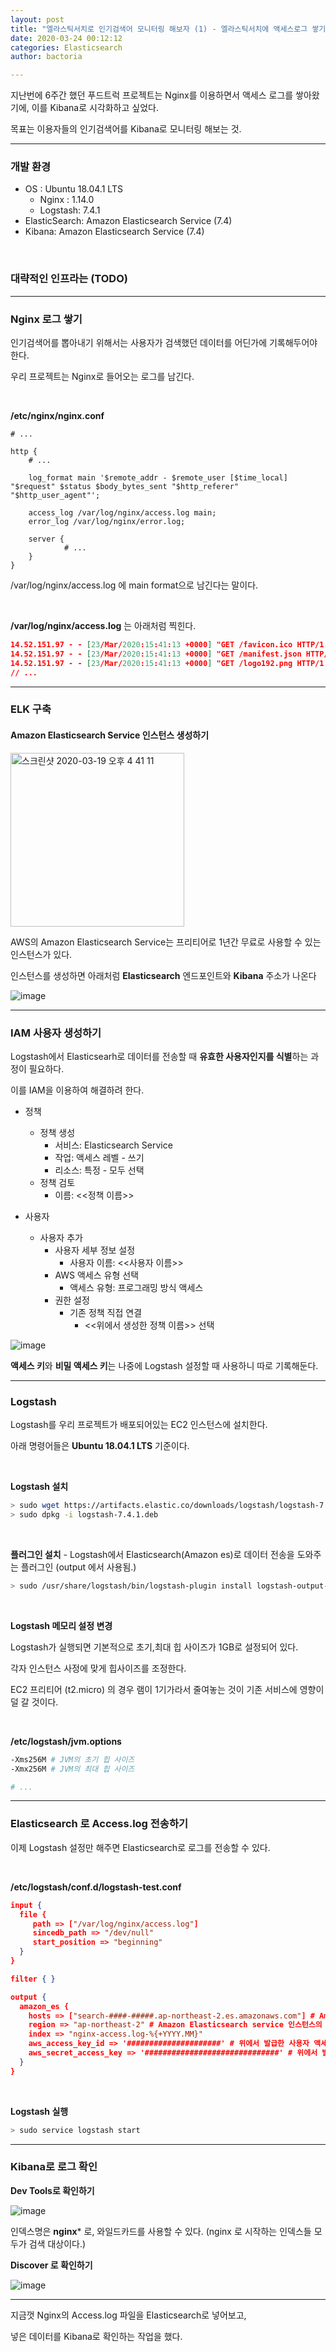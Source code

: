 ```yaml
---
layout: post
title: "엘라스틱서치로 인기검색어 모니터링 해보자 (1) - 엘라스틱서치에 액세스로그 쌓기"
date: 2020-03-24 00:12:12
categories: Elasticsearch
author: bactoria

---
```


지난번에 6주간 했던 푸드트럭 프로젝트는 Nginx를 이용하면서 액세스 로그를 쌓아왔기에, 이를 Kibana로 시각화하고 싶었다.

목표는  이용자들의 인기검색어를 Kibana로 모니터링 해보는 것.

---

### 개발 환경

- OS : Ubuntu 18.04.1 LTS
  - Nginx : 1.14.0
  - Logstash: 7.4.1
- ElasticSearch: Amazon Elasticsearch Service (7.4)
- Kibana: Amazon Elasticsearch Service (7.4)

&nbsp;

### 대략적인 인프라는 (TODO)



---



### Nginx 로그 쌓기

인기검색어를 뽑아내기 위해서는 사용자가 검색했던 데이터를 어딘가에 기록해두어야 한다.

우리 프로젝트는 Nginx로 들어오는 로그를 남긴다.

&nbsp;

**/etc/nginx/nginx.conf**

```nginx
# ...

http {
    # ...
  
    log_format main '$remote_addr - $remote_user [$time_local] "$request" $status $body_bytes_sent "$http_referer" "$http_user_agent"';
  
    access_log /var/log/nginx/access.log main;
    error_log /var/log/nginx/error.log;

    server {
		    # ...
    }
}
```

/var/log/nginx/access.log 에 main format으로 남긴다는 말이다.

&nbsp;

**/var/log/nginx/access.log** 는 아래처럼 찍힌다.

```json
14.52.151.97 - - [23/Mar/2020:15:41:13 +0000] "GET /favicon.ico HTTP/1.1" 200 292 "https://food-truck.shop/" "Mozilla/5.0 (Macintosh; Intel Mac OS X 10_15_3) AppleWebKit/537.36 (KHTML, like Gecko) Chrome/80.0.3987.149 Safari/537.36"
14.52.151.97 - - [23/Mar/2020:15:41:13 +0000] "GET /manifest.json HTTP/1.1" 304 0 "https://food-truck.shop/" "Mozilla/5.0 (Macintosh; Intel Mac OS X 10_15_3) AppleWebKit/537.36 (KHTML, like Gecko) Chrome/80.0.3987.149 Safari/537.36"
14.52.151.97 - - [23/Mar/2020:15:41:13 +0000] "GET /logo192.png HTTP/1.1" 304 0 "https://food-truck.shop/" "Mozilla/5.0 (Macintosh; Intel Mac OS X 10_15_3) AppleWebKit/537.36 (KHTML, like Gecko) Chrome/80.0.3987.149 Safari/537.36"
// ...
```



---



### ELK  구축

#### Amazon Elasticsearch Service 인스턴스 생성하기

<img width="278" alt="스크린샷 2020-03-19 오후 4 41 11" src="https://user-images.githubusercontent.com/25674959/77043244-75602180-6a00-11ea-9ac4-7191379e279d.png">

AWS의 Amazon Elasticsearch Service는 프리티어로 1년간 무료로 사용할 수 있는 인스턴스가 있다.



인스턴스를 생성하면 아래처럼 **Elasticsearch** 엔드포인트와 **Kibana** 주소가 나온다

![image](https://user-images.githubusercontent.com/25674959/77338780-2acb0600-6d6e-11ea-8a68-3695ded263d6.png)



---



### IAM 사용자 생성하기

Logstash에서 Elasticsearh로 데이터를 전송할 때 **유효한 사용자인지를 식별**하는 과정이 필요하다.

이를 IAM을 이용하여 해결하려 한다.

- 정책
  - 정책 생성
    - 서비스: Elasticsearch Service
    - 작업: 액세스 레벨 - 쓰기
    - 리소스: 특정 - 모두 선택
  - 정책 검토
    - 이름: <<정책 이름>>



- 사용자
  - 사용자 추가
    - 사용자 세부 정보 설정
      - 사용자 이름: <<사용자 이름>>
    - AWS 액세스 유형 선택
      - 액세스 유형: 프로그래밍 방식 액세스
    - 권한 설정
      - 기존 정책 직접 연결
        - <<위에서 생성한 정책 이름>> 선택



![image](https://user-images.githubusercontent.com/25674959/77045006-c4f41c80-6a03-11ea-9d50-cb0d8571f5f4.png)

**액세스 키**와 **비밀 액세스 키**는 나중에 Logstash 설정할 때 사용하니 따로 기록해둔다.



---



### Logstash

Logstash를 우리 프로젝트가 배포되어있는 EC2 인스턴스에 설치한다.

아래 명령어들은 **Ubuntu 18.04.1 LTS** 기준이다.

&nbsp;

**Logstash 설치**

```bash
> sudo wget https://artifacts.elastic.co/downloads/logstash/logstash-7.4.1.deb
> sudo dpkg -i logstash-7.4.1.deb
```

&nbsp;

**플러그인 설치** - Logstash에서 Elasticsearch(Amazon es)로 데이터 전송을 도와주는 플러그인 (output 에서 사용됨.)

```bash
> sudo /usr/share/logstash/bin/logstash-plugin install logstash-output-amazon_es
```

&nbsp;

**Logstash 메모리 설정 변경**

Logstash가 실행되면 기본적으로 초기,최대 힙 사이즈가 1GB로 설정되어 있다.

각자 인스턴스 사정에 맞게 힙사이즈를 조정한다.

EC2 프리티어 (t2.micro) 의 경우 램이 1기가라서 줄여놓는 것이 기존 서비스에 영향이 덜 갈 것이다.

&nbsp;

**/etc/logstash/jvm.options**

```bash
-Xms256M # JVM의 초기 힙 사이즈
-Xmx256M # JVM의 최대 힙 사이즈

# ...
```



---



### Elasticsearch 로 Access.log 전송하기

이제 Logstash 설정만 해주면 Elasticsearch로 로그를 전송할 수 있다.

&nbsp;

**/etc/logstash/conf.d/logstash-test.conf**

```json
input {
  file {
     path => ["/var/log/nginx/access.log"]
   	 sincedb_path => "/dev/null"
     start_position => "beginning"
  }
}

filter { }

output {
  amazon_es {
    hosts => ["search-####-#####.ap-northeast-2.es.amazonaws.com"] # Amazon Elasticsearch service 엔드포인트
    region => "ap-northeast-2" # Amazon Elasticsearch service 인스턴스의 지역
    index => "nginx-access.log-%{+YYYY.MM}"
    aws_access_key_id => '#####################' # 위에서 발급한 사용자 액세스 키
    aws_secret_access_key => '##############################' # 위에서 발급한 사용자 비밀 액세스 키
  }
}
```

&nbsp;

**Logstash 실행**

```bash
> sudo service logstash start
```



---

### Kibana로 로그 확인



**Dev Tools로 확인하기**

![image](https://user-images.githubusercontent.com/25674959/77335056-fd2f8e00-6d68-11ea-9934-3901bc458371.png)

인덱스명은 **nginx*** 로, 와일드카드를 사용할 수 있다. (nginx 로 시작하는 인덱스들 모두가 검색 대상이다.)



**Discover 로 확인하기**

![image](https://user-images.githubusercontent.com/25674959/77335305-53043600-6d69-11ea-9539-87c7f7958641.png)



---



지금껏 Nginx의 Access.log 파일을 Elasticsearch로 넣어보고,

넣은 데이터를 Kibana로 확인하는 작업을 했다.

